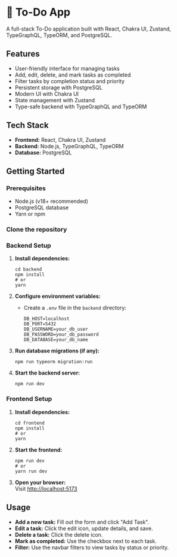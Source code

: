 # 📝 To-Do App

A full-stack To-Do application built with React, Chakra UI, Zustand, TypeGraphQL, TypeORM, and PostgreSQL.

## Features

- User-friendly interface for managing tasks
- Add, edit, delete, and mark tasks as completed
- Filter tasks by completion status and priority
- Persistent storage with PostgreSQL
- Modern UI with Chakra UI
- State management with Zustand
- Type-safe backend with TypeGraphQL and TypeORM

## Tech Stack

- **Frontend:** React, Chakra UI, Zustand
- **Backend:** Node.js, TypeGraphQL, TypeORM
- **Database:** PostgreSQL

## Getting Started

### Prerequisites

- Node.js (v18+ recommended)
- PostgreSQL database
- Yarn or npm

### Clone the repository


### Backend Setup

1. **Install dependencies:**
    ```
    cd backend
    npm install
    # or
    yarn
    ```

2. **Configure environment variables:**
    - Create a `.env` file in the `backend` directory:
      ```
      DB_HOST=localhost
      DB_PORT=5432
      DB_USERNAME=your_db_user
      DB_PASSWORD=your_db_password
      DB_DATABASE=your_db_name
      ```

3. **Run database migrations (if any):**
    ```
    npm run typeorm migration:run
    ```

4. **Start the backend server:**
    ```
    npm run dev
    ```

### Frontend Setup

1. **Install dependencies:**
    ```
    cd frontend
    npm install
    # or
    yarn
    ```

2. **Start the frontend:**
    ```
    npm run dev
    # or
    yarn run dev
    ```

3. **Open your browser:**  
   Visit [http://localhost:5173](http://localhost:5173)

## Usage

- **Add a new task:** Fill out the form and click "Add Task".
- **Edit a task:** Click the edit icon, update details, and save.
- **Delete a task:** Click the delete icon.
- **Mark as completed:** Use the checkbox next to each task.
- **Filter:** Use the navbar filters to view tasks by status or priority.

